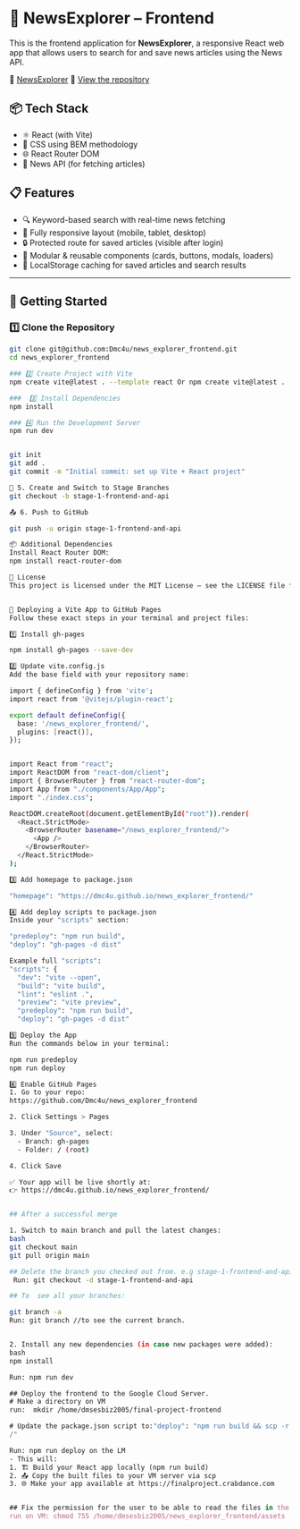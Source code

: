 # 📰 NewsExplorer – Frontend

This is the frontend application for **NewsExplorer**, a responsive React web app that allows users to search for and save news articles using the News API.

🔗 [NewsExplorer](https://finalproject.crabdance.com/)
🔗 [View the repository](https://github.com/Dmc4u/news_explorer_frontend)

## 📦 Tech Stack

- ⚛️ React (with Vite)
- 🎨 CSS using BEM methodology
- 🌐 React Router DOM
- 📰 News API (for fetching articles)

## 📋 Features

- 🔍 Keyword-based search with real-time news fetching
- 📱 Fully responsive layout (mobile, tablet, desktop)
- 🔒 Protected route for saved articles (visible after login)
- 🧩 Modular & reusable components (cards, buttons, modals, loaders)
- 💾 LocalStorage caching for saved articles and search results

---

## 🚀 Getting Started

### 1️⃣ Clone the Repository

```bash
git clone git@github.com:Dmc4u/news_explorer_frontend.git
cd news_explorer_frontend

### 2️⃣ Create Project with Vite
npm create vite@latest . --template react Or npm create vite@latest .

###  3️⃣ Install Dependencies
npm install

### 4️⃣ Run the Development Server
npm run dev


git init
git add .
git commit -m "Initial commit: set up Vite + React project"

🌿 5. Create and Switch to Stage Branches
git checkout -b stage-1-frontend-and-api

📤 6. Push to GitHub

git push -u origin stage-1-frontend-and-api

📦 Additional Dependencies
Install React Router DOM:
npm install react-router-dom

📄 License
This project is licensed under the MIT License – see the LICENSE file for details.


🚀 Deploying a Vite App to GitHub Pages
Follow these exact steps in your terminal and project files:

1️⃣ Install gh-pages

npm install gh-pages --save-dev

2️⃣ Update vite.config.js
Add the base field with your repository name:

import { defineConfig } from 'vite';
import react from '@vitejs/plugin-react';

export default defineConfig({
  base: '/news_explorer_frontend/',
  plugins: [react()],
});


import React from "react";
import ReactDOM from "react-dom/client";
import { BrowserRouter } from "react-router-dom";
import App from "./components/App/App";
import "./index.css";

ReactDOM.createRoot(document.getElementById("root")).render(
  <React.StrictMode>
    <BrowserRouter basename="/news_explorer_frontend/">
      <App />
    </BrowserRouter>
  </React.StrictMode>
);

3️⃣ Add homepage to package.json

"homepage": "https://dmc4u.github.io/news_explorer_frontend/"

4️⃣ Add deploy scripts to package.json
Inside your "scripts" section:

"predeploy": "npm run build",
"deploy": "gh-pages -d dist"

Example full "scripts":
"scripts": {
  "dev": "vite --open",
  "build": "vite build",
  "lint": "eslint .",
  "preview": "vite preview",
  "predeploy": "npm run build",
  "deploy": "gh-pages -d dist"

5️⃣ Deploy the App
Run the commands below in your terminal:

npm run predeploy
npm run deploy

6️⃣ Enable GitHub Pages
1. Go to your repo:
https://github.com/Dmc4u/news_explorer_frontend

2. Click Settings > Pages

3. Under "Source", select:
  - Branch: gh-pages
  - Folder: / (root)

4. Click Save

✅ Your app will be live shortly at:
👉 https://dmc4u.github.io/news_explorer_frontend/


## After a successful merge

1. Switch to main branch and pull the latest changes:
bash
git checkout main
git pull origin main

## Delete the branch you checked out from. e.g stage-1-frontend-and-api
 Run: git checkout -d stage-1-frontend-and-api

## To  see all your branches:

git branch -a
Run: git branch //to see the current branch.


2. Install any new dependencies (in case new packages were added):
bash
npm install

Run: npm run dev

## Deploy the frontend to the Google Cloud Server.
# Make a directory on VM 
run:  mkdir /home/dmsesbiz2005/final-project-frontend

# Update the package.json script to:"deploy": "npm run build && scp -r ./dist/* dmsesbiz2005@34.165.62.57:/home/dmsesbiz2005/news_explorer_frontend
/"

Run: npm run deploy on the LM 
- This will:
1. 🏗️ Build your React app locally (npm run build)
2. 📤 Copy the built files to your VM server via scp
3. 🌐 Make your app available at https://finalproject.crabdance.com


## Fix the permission for the user to be able to read the files in the assets directory?
run on VM: chmod 755 /home/dmsesbiz2005/news_explorer_frontend/assets